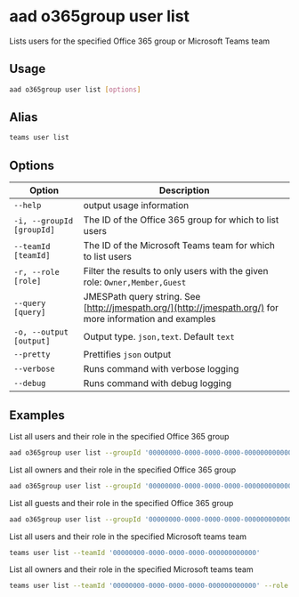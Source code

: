 # aad o365group user list

Lists users for the specified Office 365 group or Microsoft Teams team

## Usage

```sh
aad o365group user list [options]
```

## Alias

```sh
teams user list
```

## Options

Option|Description
------|-----------
`--help`|output usage information
`-i, --groupId [groupId]`|The ID of the Office 365 group for which to list users
`--teamId [teamId]`|The ID of the Microsoft Teams team for which to list users
`-r, --role [role]`|Filter the results to only users with the given role: `Owner,Member,Guest`
`--query [query]`|JMESPath query string. See [http://jmespath.org/](http://jmespath.org/) for more information and examples
`-o, --output [output]`|Output type. `json,text`. Default `text`
`--pretty`|Prettifies `json` output
`--verbose`|Runs command with verbose logging
`--debug`|Runs command with debug logging

## Examples

List all users and their role in the specified Office 365 group

```sh
aad o365group user list --groupId '00000000-0000-0000-0000-000000000000'
```

List all owners and their role in the specified Office 365 group

```sh
aad o365group user list --groupId '00000000-0000-0000-0000-000000000000' --role Owner
```

 List all guests and their role in the specified Office 365 group

```sh
aad o365group user list --groupId '00000000-0000-0000-0000-000000000000' --role Guest
```

List all users and their role in the specified Microsoft teams team

```sh
teams user list --teamId '00000000-0000-0000-0000-000000000000'
```

List all owners and their role in the specified Microsoft teams team

```sh
teams user list --teamId '00000000-0000-0000-0000-000000000000' --role Owner
```